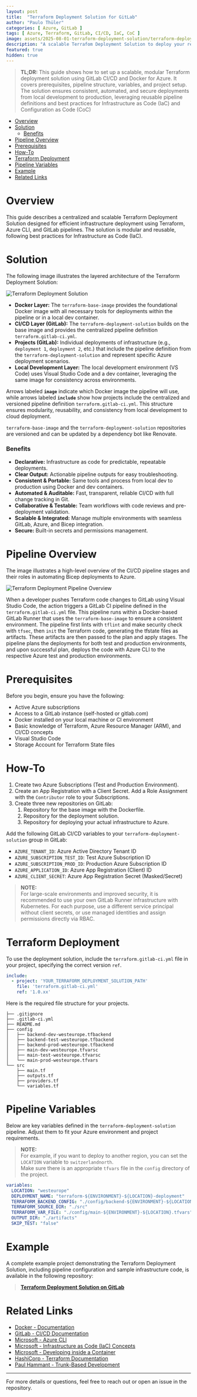 ```yaml
---
layout: post
title:  "Terraform Deployment Solution for GitLab"
author: "Paulo Thüler"
categories: [ Azure, GitLab ]
tags: [ Azure, Terraform, GitLab, CI/CD, IaC, CoC ]
image: assets/2025-08-01-terraform-deployment-solution/terraform-deployment-solution-avatar.png
description: "A scalable Terrafom Deployment Solution to deploy your resources with Terraform, Azure CLI, and GitLab pipelines."
featured: true
hidden: true
---
```


> **TL;DR:**
> This guide shows how to set up a scalable, modular Terraform deployment solution using GitLab CI/CD and Docker for Azure. It covers prerequisites, pipeline structure, variables, and project setup. The solution ensures consistent, automated, and secure deployments from local development to production, leveraging reusable pipeline definitions and best practices for Infrastructure as Code (IaC) and Configuration as Code (CoC)

- [Overview](#overview)
- [Solution](#solution)
    - [Benefits](#benefits)
- [Pipeline Overview](#pipeline-overview)
- [Prerequisites](#prerequisites)
- [How-To](#how-to)
- [Terraform Deployment](#terraform-deployment)
- [Pipeline Variables](#pipeline-variables)
- [Example](#example)
- [Related Links](#related-links)

# Overview

This guide describes a centralized and scalable Terraform Deployment Solution designed for efficient infrastructure deployment using Terraform, Azure CLI, and GitLab pipelines. The solution is modular and reusable, following best practices for Infrastructure as Code (IaC).

# Solution

The following image illustrates the layered architecture of the Terraform Deployment Solution:

![Terraform Deployment Solution](/assets/2025-08-01-terraform-deployment-solution/terraform-deployment-solution.png)

- **Docker Layer:** The `terraform-base-image` provides the foundational Docker image with all necessary tools for deployments within the pipeline or in a local dev container.
- **CI/CD Layer (GitLab):** The `terraform-deployment-solution` builds on the base image and provides the centralized pipeline definition `terraform.gitlab-ci.yml`.
- **Projects (GitLab):** Individual deployments of infrastructure (e.g., `deployment 1`, `deployment 2`, etc.) that include the pipeline definition from the `terraform-deployment-solution` and represent specific Azure deployment scenarios.
- **Local Development Layer:** The local development environment (VS Code) uses Visual Studio Code and a dev container, leveraging the same image for consistency across environments.

Arrows labeled **`image`** indicate which Docker image the pipeline will use, while arrows labeled **`include`** show how projects include the centralized and versioned pipeline definition `terraform.gitlab-ci.yml`. This structure ensures modularity, reusability, and consistency from local development to cloud deployment.

`terraform-base-image` and the `terraform-deployment-solution` repositories are versioned and can be updated by a dependency bot like Renovate.

### Benefits

- **Declarative:** Infrastructure as code for predictable, repeatable deployments.
- **Clear Output:** Actionable pipeline outputs for easy troubleshooting.
- **Consistent & Portable:** Same tools and process from local dev to production using Docker and dev containers.
- **Automated & Auditable:** Fast, transparent, reliable CI/CD with full change tracking in Git.
- **Collaborative & Testable:** Team workflows with code reviews and pre-deployment validation.
- **Scalable & Integrated:** Manage multiple environments with seamless GitLab, Azure, and Bicep integration.
- **Secure:** Built-in secrets and permissions management.
  

# Pipeline Overview

The image illustrates a high-level overview of the CI/CD pipeline stages and their roles in automating Bicep deployments to Azure.

![Terraform Deployment Pipeline Overview](/assets/2025-08-01-terraform-deployment-solution/terraform-deployment-solution-pipeline.png)

When a developer pushes Terraform code changes to GitLab using Visual Studio Code, the action triggers a GitLab CI pipeline defined in the `terraform.gitlab-ci.yml` file. This pipeline runs within a Docker-based GitLab Runner that uses the `terraform-base-image` to ensure a consistent environment. The pipeline first lints with `tflint` and make security check with `tfsec`, then `init` the Terraform code, generating the tfstate files as artifacts. These artifacts are then passed to the plan and apply stages. The pipeline plans the deployments for both test and production environments, and upon successful plan, deploys the code with Azure CLI to the respective Azure test and production environments.

# Prerequisites

Before you begin, ensure you have the following:
- Active Azure subscriptions
- Access to a GitLab instance (self-hosted or gitlab.com)
- Docker installed on your local machine or CI environment
- Basic knowledge of Terraform, Azure Resource Manager (ARM), and CI/CD concepts
- Visual Studio Code
- Storage Account for Terraform State files

# How-To

1. Create two Azure Subscriptions (Test and Production Environment).
2. Create an App Registration with a Client Secret. Add a Role Assignment with the `Contributor` role to your Subscriptions.
3. Create three new repositories on GitLab:
   1. Repository for the base image with the Dockerfile.
   2. Repository for the deployment solution.
   3. Repository for deploying your actual infrastructure to Azure.

Add the following GitLab CI/CD variables to your `terraform-deployment-solution` group in GitLab:

- `AZURE_TENANT_ID`: Azure Active Directory Tenant ID
- `AZURE_SUBSCRIPTION_TEST_ID`: Test Azure Subscription ID
- `AZURE_SUBSCRIPTION_PROD_ID`: Production Azure Subscription ID
- `AZURE_APPLICATION_ID`: Azure App Registration (Client) ID
- `AZURE_CLIENT_SECRET`: Azure App Registration Secret (Masked/Secret)

> **NOTE:**  
> For large-scale environments and improved security, it is recommended to use your own GitLab Runner infrastructure with Kubernetes. For each purpose, use a different service principal without client secrets, or use managed identities and assign permissions directly via RBAC.

# Terraform Deployment

To use the deployment solution, include the `terraform.gitlab-ci.yml` file in your project, specifying the correct version `ref`.

```yaml
include: 
  - project: 'YOUR_TERRAFORM_DEPLOYMENT_SOLUTION_PATH'
    file: 'terraform.gitlab-ci.yml'
    ref: '1.0.xx'
```

Here is the required file structure for your projects.

```tree
├── .gitignore
├── .gitlab-ci.yml
├── README.md
├── config
│   ├── backend-dev-westeurope.tfbackend
│   ├── backend-test-westeurope.tfbackend
│   ├── backend-prod-westeurope.tfbackend
│   ├── main-dev-westeurope.tfvarsc
│   ├── main-test-westeurope.tfvarsc
│   └── main-prod-westeurope.tfvars
└── src
    ├── main.tf
    ├── outputs.tf
    ├── providers.tf
    └── variables.tf
```

# Pipeline Variables

Below are key variables defined in the `terraform-deployment-solution` pipeline. Adjust them to fit your Azure environment and project requirements.

> **NOTE:**  
> For example, if you want to deploy to another region, you can set the `LOCATION` variable to `switzerlandnorth`.  
> Make sure there is an appropriate `tfvars` file in the `config` directory of the project.

```yaml
variables:
  LOCATION: "westeurope"
  DEPLOYMENT_NAME: "terraform-${ENVIRONMENT}-${LOCATION}-deployment"
  TERRAFORM_BACKEND_CONFIG: "./config/backend-${ENVIRONMENT}-${LOCATION}.tfbackend"
  TERRAFORM_SOURCE_DIR: "./src"
  TERRAFORM_VAR_FILE: "./config/main-${ENVIRONMENT}-${LOCATION}.tfvars"
  OUTPUT_DIR: "./artifacts"
  SKIP_TEST: "false"
```

# Example

A complete example project demonstrating the Terraform Deployment Solution, including pipeline configuration and sample infrastructure code, is available in the following repository:

> **[Terraform Deployment Solution on GitLab](https://gitlab.com/webflow-techblog/terraform-deployment-solution)**

<!-- ### Results

This is how my example looks on Azure.

**Subscriptions**
<a href="/assets/2025-06-08-bicep-deployment-solution/bicep-deployment-solution-subscriptions.png" target="_blank">
  <img src="/assets/2025-06-08-bicep-deployment-solution/bicep-deployment-solution-subscriptions.png" alt="Subscriptions" style="max-width:100%; height:auto;" />
</a>

**Resource group**
<a href="/assets/2025-06-08-bicep-deployment-solution/bicep-deployment-solution-rg.png" target="_blank">
  <img src="/assets/2025-06-08-bicep-deployment-solution/bicep-deployment-solution-rg.png" alt="Resource Groups" style="max-width:100%; height:auto;" />
</a>

**Resources**
<a href="/assets/2025-06-08-bicep-deployment-solution/bicep-deployment-solution-resources.png" target="_blank">
  <img src="/assets/2025-06-08-bicep-deployment-solution/bicep-deployment-solution-resources.png" alt="Resources" style="max-width:100%; height:auto;" />
</a>

**Azure deployment stacks**
<a href="/assets/2025-06-08-bicep-deployment-solution/bicep-deployment-solution-ads.png" target="_blank">
  <img src="/assets/2025-06-08-bicep-deployment-solution/bicep-deployment-solution-ads.png" alt="Azure deployment stacks" style="max-width:100%; height:auto;" />
</a> -->

# Related Links

- [Docker - Documentation](https://docs.docker.com/)
- [GitLab - CI/CD Documentation](https://docs.gitlab.com/ee/ci/)
- [Microsoft - Azure CLI](https://learn.microsoft.com/en-us/cli/azure)
- [Microsoft - Infrastructure as Code (IaC) Concepts](https://learn.microsoft.com/en-us/devops/deliver/what-is-infrastructure-as-code)
- [Microsoft - Developing inside a Container](https://code.visualstudio.com/docs/devcontainers/containers)
- [HashiCorp - Terraform Documentation](https://developer.hashicorp.com/terraform)
- [Paul Hammant - Trunk-Based Development](https://trunkbaseddevelopment.com/)

---

For more details or questions, feel free to reach out or open an issue in the repository.